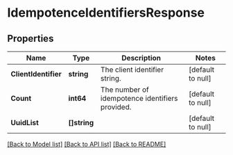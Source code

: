 # IdempotenceIdentifiersResponse

## Properties
Name | Type | Description | Notes
------------ | ------------- | ------------- | -------------
**ClientIdentifier** | **string** | The client identifier string. | [default to null]
**Count** | **int64** | The number of idempotence identifiers provided. | [default to null]
**UuidList** | **[]string** |  | [default to null]

[[Back to Model list]](../README.md#documentation-for-models) [[Back to API list]](../README.md#documentation-for-api-endpoints) [[Back to README]](../README.md)


